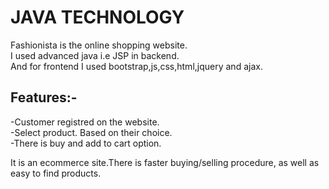 # JAVA TECHNOLOGY
Fashionista is the online shopping website.<br>
I used advanced java i.e JSP in backend.<br>
And for frontend I used bootstrap,js,css,html,jquery and ajax.

<h2>Features:-</h2>
-Customer registred on the website.<br>
-Select product. Based on their choice.<br>
-There is buy and add to cart option.<br>

It is an ecommerce site.There is faster buying/selling procedure, as well as easy to find products.


